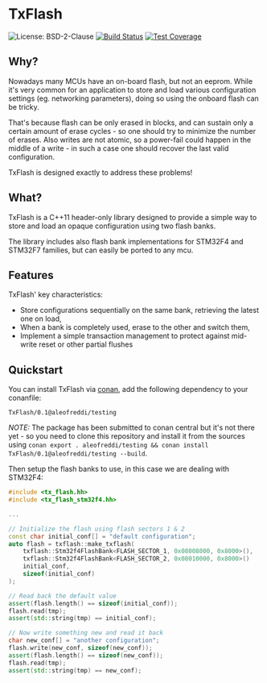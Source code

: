 # TxFlash
![License: BSD-2-Clause](https://img.shields.io/badge/License-BSD%202%20Clause-blue.svg)
[![Build Status](https://travis-ci.com/aleofreddi/txflash.svg?branch=master)](https://travis-ci.com/aleofreddi/txflash)
[![Test Coverage](https://codecov.io/gh/aleofreddi/txflash/branch/master/graph/badge.svg)](https://codecov.io/gh/aleofreddi/txflash)

## Why?

Nowadays many MCUs have an on-board flash, but not an eeprom.  While it's very common for an application to store and load various 
configuration settings (eg. networking parameters), doing so using the onboard flash can be tricky.

That's because flash can be only erased in blocks, and can sustain only a certain amount of erase cycles - so one should try
to minimize the number of erases. Also writes are not atomic, so a power-fail could happen in the middle of a write - in such
a case one should recover the last valid configuration.

TxFlash is designed exactly to address these problems!

## What?

TxFlash is a C++11 header-only library designed to provide a simple way to store and load an opaque configuration using two flash banks.

The library includes also flash bank implementations for STM32F4 and STM32F7 families, but can easily be ported to any mcu.

## Features

TxFlash' key characteristics:

- Store configurations sequentially on the same bank, retrieving the latest one on load,
- When a bank is completely used, erase to the other and switch them,
- Implement a simple transaction management to protect against mid-write reset or other partial flushes

## Quickstart

You can install TxFlash via [conan](https://conan.io), add the following dependency to your conanfile:

```
TxFlash/0.1@aleofreddi/testing
```

*NOTE:* The package has been submitted to conan central but it's not there yet - so you need to clone this repository and install it from the sources using `conan export . aleofreddi/testing && conan install TxFlash/0.1@aleofreddi/testing --build`.

Then setup the flash banks to use, in this case we are dealing with STM32F4:

```cpp
#include <tx_flash.hh>
#include <tx_flash_stm32f4.hh>

...

// Initialize the flash using flash sectors 1 & 2
const char initial_conf[] = "default configuration";
auto flash = txflash::make_txflash(
    txflash::Stm32f4FlashBank<FLASH_SECTOR_1, 0x08008000, 0x8000>(),
    txflash::Stm32f4FlashBank<FLASH_SECTOR_2, 0x08010000, 0x8000>()
    initial_conf,
    sizeof(initial_conf)
);

// Read back the default value
assert(flash.length() == sizeof(initial_conf));
flash.read(tmp);
assert(std::string(tmp) == initial_conf);

// Now write something new and read it back
char new_conf[] = "another configuration";
flash.write(new_conf, sizeof(new_conf));
assert(flash.length() == sizeof(new_conf));
flash.read(tmp);
assert(std::string(tmp) == new_conf);
```

